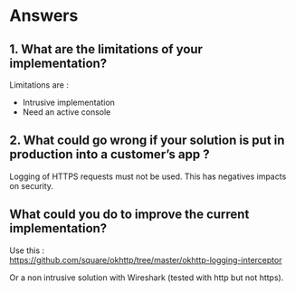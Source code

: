# Answers #

## 1. What are the limitations of your implementation? ##

Limitations are :  
 - Intrusive implementation
 - Need an active console

## 2. What could go wrong if your solution is put in production into a customer’s app ? ##

Logging of HTTPS requests must not be used. This has negatives impacts on security.

## What could you do to improve the current implementation? ##

Use this :  
https://github.com/square/okhttp/tree/master/okhttp-logging-interceptor

Or a non intrusive solution with Wireshark (tested with http but not https).


